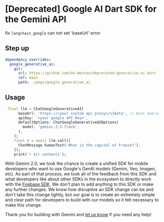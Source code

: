 # [Deprecated] Google AI Dart SDK for the Gemini API

fix `langchain_google` can not set 'baseUrl' error

## Step up
```yaml
dependency_overrides:
  google_generative_ai:
    git:
      url: https://github.com/Hu-Wentao/deprecated-generative-ai-dart
      ref: main
      path: ./pkgs/google_generative_ai
```

## Usage 
```dart
 final llm = ChatGoogleGenerativeAI(
      baseUrl: 'https://<your custom api proxy>/v1beta', // must end with '/v1beta'
      apiKey: '<your google API Key>',
      defaultOptions: ChatGoogleGenerativeAIOptions(
        model: 'gemini-2.5-flash',
      ),
    );
    final r = await llm.call([
      ChatMessage.humanText('What is the capital of France?'),
    ]);
    print('r ${r.content}');
```

With Gemini 2.0, we took the chance to create a unified SDK for mobile
developers who want to use Google's GenAI models (Gemini, Veo, Imagen, etc). As
part of that process, we took all of the feedback from this SDK and what
developers like about other SDKs in the ecosystem to directly work with the
[Firebase SDK](https://firebase.google.com/docs/vertex-ai). We don't plan to add
anything to this SDK or make any further changes. We know how disruptive an SDK
change can be and don't take this change lightly, but our goal is to create an
extremely simple and clear path for developers to build with our models so it
felt necessary to make this change.

Thank you for building with Gemini and
[let us know](https://discuss.ai.google.dev/c/gemini-api/4) if you need any
help!
